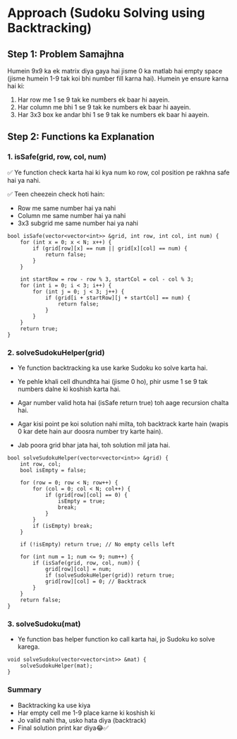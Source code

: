 # Approach (Sudoku Solving using Backtracking)

## Step 1: Problem Samajhna
Humein 9x9 ka ek matrix diya gaya hai jisme 0 ka matlab hai empty space (jisme humein 1-9 tak koi bhi number fill karna hai). Humein ye ensure karna hai ki:

1. Har row me 1 se 9 tak ke numbers ek baar hi aayein.
2. Har column me bhi 1 se 9 tak ke numbers ek baar hi aayein.
3. Har 3x3 box ke andar bhi 1 se 9 tak ke numbers ek baar hi aayein.

## Step 2: Functions ka Explanation

### 1. isSafe(grid, row, col, num)
✅ Ye function check karta hai ki kya num ko row, col position pe rakhna safe hai ya nahi.

✅ Teen cheezein check hoti hain:

* Row me same number hai ya nahi
* Column me same number hai ya nahi
* 3x3 subgrid me same number hai ya nahi

```
bool isSafe(vector<vector<int>> &grid, int row, int col, int num) {
    for (int x = 0; x < N; x++) {
        if (grid[row][x] == num || grid[x][col] == num) {
            return false;
        }
    }
    
    int startRow = row - row % 3, startCol = col - col % 3;
    for (int i = 0; i < 3; i++) {
        for (int j = 0; j < 3; j++) {
            if (grid[i + startRow][j + startCol] == num) {
                return false;
            }
        }
    }
    return true;
}
```

### 2. solveSudokuHelper(grid)
* Ye function backtracking ka use karke Sudoku ko solve karta hai.
* Ye pehle khali cell dhundhta hai (jisme 0 ho), phir usme 1 se 9 tak numbers dalne ki koshish karta hai. 

* Agar number valid hota hai (isSafe return true) toh aage recursion chalta hai.

* Agar kisi point pe koi solution nahi milta, toh backtrack karte hain (wapis 0 kar dete hain aur doosra number try karte hain).

* Jab poora grid bhar jata hai, toh solution mil jata hai.

```
bool solveSudokuHelper(vector<vector<int>> &grid) {
    int row, col;
    bool isEmpty = false;
    
    for (row = 0; row < N; row++) {
        for (col = 0; col < N; col++) {
            if (grid[row][col] == 0) {
                isEmpty = true;
                break;
            }
        }
        if (isEmpty) break;
    }
    
    if (!isEmpty) return true; // No empty cells left
    
    for (int num = 1; num <= 9; num++) {
        if (isSafe(grid, row, col, num)) {
            grid[row][col] = num;
            if (solveSudokuHelper(grid)) return true;
            grid[row][col] = 0; // Backtrack
        }
    }
    return false;
}

```

### 3. solveSudoku(mat)
*  Ye function bas helper function ko call karta hai, jo Sudoku ko solve karega.

```
void solveSudoku(vector<vector<int>> &mat) {
    solveSudokuHelper(mat);
}
```

### Summary
* Backtracking ka use kiya
* Har empty cell me 1-9 place karne ki koshish ki
* Jo valid nahi tha, usko hata diya (backtrack)
* Final solution print kar diya😂✅